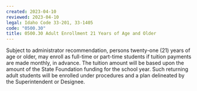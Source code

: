```yaml
---
created: 2023-04-10
reviewed: 2023-04-10
legal: Idaho Code 33-201, 33-1405
code: "0500.30"
title: 0500.30 Adult Enrollment 21 Years of Age and Older
---
```


Subject to administrator recommendation, persons twenty-one (21) years of age or older, may enroll as full-time or part-time students if tuition payments are made monthly, in advance. The tuition amount will be based upon the amount of the State Foundation funding for the school year. Such returning adult students will be enrolled under procedures and a plan delineated by the Superintendent or Designee.
